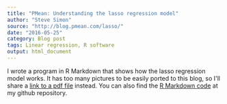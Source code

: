 ```yaml
---
title: "PMean: Understanding the lasso regression model"
author: "Steve Simon"
source: "http://blog.pmean.com/lasso/"
date: "2016-05-25"
category: Blog post
tags: Linear regression, R software
output: html_document
---
```


I wrote a program in R Markdown that shows how the lasso regression
model works. It has too many pictures to be easily ported to this blog,
so I'll share a [link to a pdf
file](http://www.pmean.com/16/images/lasso.pdf) instead. You can also
find the [R Markdown code](https://github.com/pmean/understanding-lasso)
at my github repository.

<!---more--->




